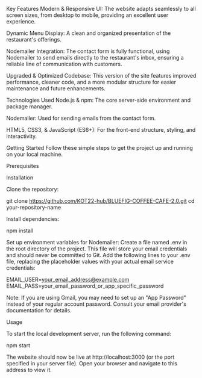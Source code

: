 
Key Features
Modern & Responsive UI: The website adapts seamlessly to all screen sizes, from desktop to mobile, providing an excellent user experience.

Dynamic Menu Display: A clean and organized presentation of the restaurant's offerings.

Nodemailer Integration: The contact form is fully functional, using Nodemailer to send emails directly to the restaurant's inbox, ensuring a reliable line of communication with customers.

Upgraded & Optimized Codebase: This version of the site features improved performance, cleaner code, and a more modular structure for easier maintenance and future enhancements.

Technologies Used
Node.js & npm: The core server-side environment and package manager.



Nodemailer: Used for sending emails from the contact form.

HTML5, CSS3, & JavaScript (ES6+): For the front-end structure, styling, and interactivity.

Getting Started
Follow these simple steps to get the project up and running on your local machine.

Prerequisites



Installation

Clone the repository:

git clone https://github.com/KOT22-hub/BLUEFIG-COFFEE-CAFE-2.0.git
cd your-repository-name

Install dependencies:

npm install

Set up environment variables for Nodemailer:
Create a file named .env in the root directory of the project. This file will store your email credentials and should never be committed to Git. Add the following lines to your .env file, replacing the placeholder values with your actual email service credentials:

EMAIL_USER=your_email_address@example.com
EMAIL_PASS=your_email_password_or_app_specific_password

Note: If you are using Gmail, you may need to set up an "App Password" instead of your regular account password. Consult your email provider's documentation for details.

Usage

To start the local development server, run the following command:

npm start

The website should now be live at http://localhost:3000 (or the port specified in your server file). Open your browser and navigate to this address to view it.
